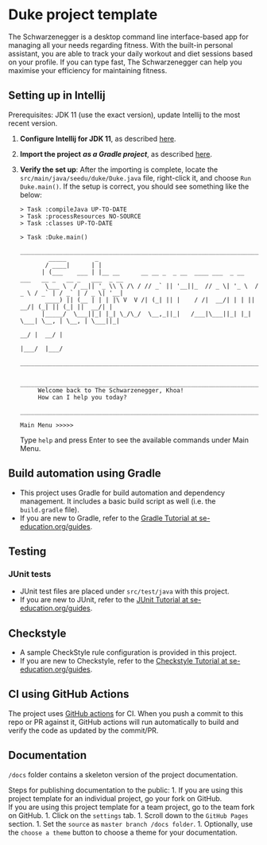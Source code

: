 # Duke project template

The Schwarzenegger is a desktop command line interface-based app for managing all your needs regarding fitness. With the built-in personal assistant, you are able to track your daily workout and diet sessions based on your profile. If you can type fast, The Schwarzenegger can help you maximise your efficiency for maintaining fitness.

## Setting up in Intellij

Prerequisites: JDK 11 \(use the exact version\), update Intellij to the most recent version.

1. **Configure Intellij for JDK 11**, as described [here](https://se-education.org/guides/tutorials/intellijJdk.html).
2. **Import the project** _**as a Gradle project**_, as described [here](https://se-education.org/guides/tutorials/intellijImportGradleProject.html).
3. **Verify the set up**: After the importing is complete, locate the `src/main/java/seedu/duke/Duke.java` file, right-click it, and choose `Run Duke.main()`. If the setup is correct, you should see something like the below:

   ```text
   > Task :compileJava UP-TO-DATE
   > Task :processResources NO-SOURCE
   > Task :classes UP-TO-DATE

   > Task :Duke.main()
        _________________________________________________________________________________________________
           _____        _
          / ____|      | |
         | (___    ___ | |__ __      __ __ _  _ __  ____ ___  _ __    ___   __ _   __ _   ___  _ __ 
          \___ \  / __|| '_ \\ \ /\ / // _` || '__||_  // _ \| '_ \  / _ \ / _` | / _` | / _ \| '__|
          ____) || (__ | | | |\ V  V /| (_| || |    / /|  __/| | | ||  __/| (_| || (_| ||  __/| |
         |_____/  \___||_| |_| \_/\_/  \__,_||_|   /___|\___||_| |_| \___| \__, | \__, | \___||_|
                                                                            __/ |  __/ |
                                                                           |___/  |___/
        _________________________________________________________________________________________________

        _________________________________________________________________________________________________
        Welcome back to The Schwarzenegger, Khoa!
        How can I help you today?
        _________________________________________________________________________________________________

   Main Menu >>>>>
   ```

   Type `help` and press Enter to see the available commands under Main Menu.

## Build automation using Gradle

* This project uses Gradle for build automation and dependency management. It includes a basic build script as well \(i.e. the `build.gradle` file\).
* If you are new to Gradle, refer to the [Gradle Tutorial at se-education.org/guides](https://se-education.org/guides/tutorials/gradle.html).

## Testing

### JUnit tests

* JUnit test files are placed under `src/test/java` with this project. 
* If you are new to JUnit, refer to the [JUnit Tutorial at se-education.org/guides](https://se-education.org/guides/tutorials/junit.html).

## Checkstyle

* A sample CheckStyle rule configuration is provided in this project.
* If you are new to Checkstyle, refer to the [Checkstyle Tutorial at se-education.org/guides](https://se-education.org/guides/tutorials/checkstyle.html).

## CI using GitHub Actions

The project uses [GitHub actions](https://github.com/features/actions) for CI. When you push a commit to this repo or PR against it, GitHub actions will run automatically to build and verify the code as updated by the commit/PR.

## Documentation

`/docs` folder contains a skeleton version of the project documentation.

Steps for publishing documentation to the public: 1. If you are using this project template for an individual project, go your fork on GitHub.  
 If you are using this project template for a team project, go to the team fork on GitHub. 1. Click on the `settings` tab. 1. Scroll down to the `GitHub Pages` section. 1. Set the `source` as `master branch /docs folder`. 1. Optionally, use the `choose a theme` button to choose a theme for your documentation.

